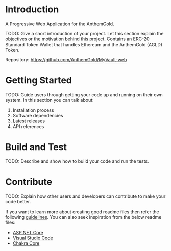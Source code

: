 # Introduction 
A Progressive Web Application for the AnthemGold.

TODO: Give a short introduction of your project. Let this section explain the objectives or the motivation behind this project. 
Contains an ERC-20 Standard Token Wallet that handles Ethereum and the AnthemGold (AGLD) Token. 

Repository: https://github.com/AnthemGold/MyVault-web


# Getting Started
TODO: Guide users through getting your code up and running on their own system. In this section you can talk about:
1.	Installation process
2.	Software dependencies
3.	Latest releases
4.	API references

# Build and Test
TODO: Describe and show how to build your code and run the tests. 

# Contribute
TODO: Explain how other users and developers can contribute to make your code better. 

If you want to learn more about creating good readme files then refer the following [guidelines](https://www.visualstudio.com/en-us/docs/git/create-a-readme). You can also seek inspiration from the below readme files:
- [ASP.NET Core](https://github.com/aspnet/Home)
- [Visual Studio Code](https://github.com/Microsoft/vscode)
- [Chakra Core](https://github.com/Microsoft/ChakraCore)
